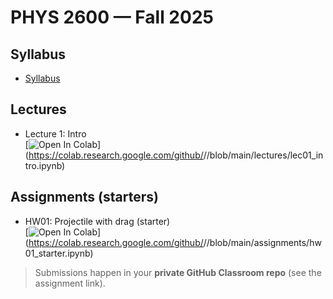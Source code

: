 # PHYS 2600 — Fall 2025

## Syllabus
- [Syllabus](syllabus.md)

## Lectures
- Lecture 1: Intro  
  [![Open In Colab](https://colab.research.google.com/assets/colab-badge.svg)]
  (https://colab.research.google.com/github/<ORG>/<REPO>/blob/main/lectures/lec01_intro.ipynb)

## Assignments (starters)
- HW01: Projectile with drag (starter)  
  [![Open In Colab](https://colab.research.google.com/assets/colab-badge.svg)]
  (https://colab.research.google.com/github/<ORG>/<REPO>/blob/main/assignments/hw01_starter.ipynb)

> Submissions happen in your **private GitHub Classroom repo** (see the assignment link).
